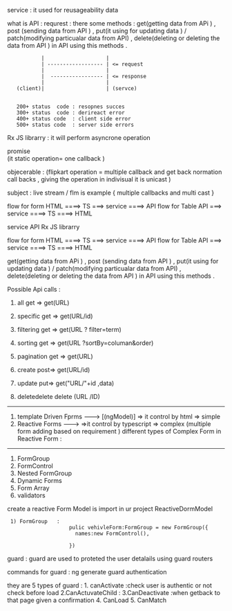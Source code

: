 service :    it used for reusageability data 

what is API : 
requrest : there some methods  : 
                               get(getting data from APi ) , 
                               post (sending data from API ) ,
                               put(it using for updating data ) / patch(modifying particualar data from API) ,
                               delete(deleting or deleting  the data from API )    in API using this methods . 


               |                    |
               | ------------------ | <= request
               |                    |
               |  ----------------- | <= response
               |                    |
       (client)|                    | (servce)


       200+ status  code : resopnes succes 
       300+ status  code : derireact error 
       400+ status code  : client side error 
       500+ status code  : server side errors 


Rx JS librarry :  it will perform asyncrone operation 

 promise                                         
              (it static operation= one callback ) 


 objecerable   :    (flipkart operation = multiple callback and get back normation call backs , giving the operation in indivisual it is unicast )


 subject : live stream / flm is example { multiple callbacks and multi cast }


  flow for form 
              HTML ====> TS ===> service ====> API 
  flow for Table 
               API ===> service ====> TS ====> HTML 


service
API
Rx JS librarry

flow for form 
              HTML ====> TS ===> service ====> API 
  flow for Table 
               API ===> service ====> TS ====> HTML 

 get(getting data from APi ) , 
                               post (sending data from API ) ,
                               put(it using for updating data ) / patch(modifying particualar data from API) ,
                               delete(deleting or deleting  the data from API )    in API using this methods . 



  Possible Api calls :
1) all            get => get(URL)
2) specific       get => get(URL/id)
3) filtering      get => get(URL ? filter=term)
4) sorting        get => get(URL ?sortBy=columan&order)
5) pagination     get => get(URL) 



6) create       post=>  get(URL/id)
7) update       put=> get("URL/"+id ,data) 
8) deletedelete delete (URL /ID)


********************************************************

1) template Driven Fprms ---> [(ngModel)]
    => it control by html 
    => simple 
2) Reactive Forms    ---> 
     =>it control by typescript 
     => complex (multiple form adding based on requirement ) 
 different types  of Complex  Form in Reactive Form : 
 -----------------------------------------
   1) FormGroup 
   2) FormControl
   3) Nested FormGroup
   4) Dynamic Forms 
   5) Form Array
   6) validators 

   create a reactive Form Model is import in ur project 
   ReactiveDormModel

     1) FormGroup   : 
                        pulic vehivleForm:FormGroup = new FormGroup({
                          names:new FormControl(),
                          
                        })

guard : guard are used to proteted the user detalails using guard routers 

  commands for guard  : ng generate guard authentication 

   they are 5 types of guard :
     1. canActivate :check user is authentic or not check before load 
     2.CanActuvateChild   : 
     3.CanDeactivate :when getback to that page given a confirmation 
     4. CanLoad 
     5. CanMatch
            


